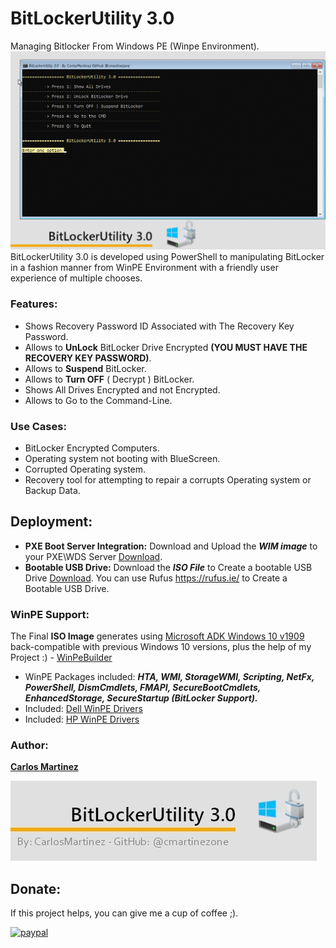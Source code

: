 # BitLockerUtility 3.0
Managing Bitlocker From Windows PE (Winpe Environment).
![""](Screenshots/BitLockerUtilityGif.gif)
BitLockerUtility 3.0 is developed using PowerShell to manipulating BitLocker in a fashion manner from WinPE Environment with a friendly user experience of multiple chooses.

### Features:
- Shows Recovery Password ID Associated with The Recovery Key Password.
- Allows to **UnLock** BitLocker Drive Encrypted **(YOU MUST HAVE THE RECOVERY KEY PASSWORD)**.
- Allows to **Suspend** BitLocker.
- Allows to **Turn OFF** ( Decrypt ) BitLocker.
- Shows All Drives Encrypted and not Encrypted.
- Allows to Go to the Command-Line. 

### Use Cases:
- BitLocker Encrypted Computers.
- Operating system not booting with BlueScreen.
- Corrupted Operating system.
- Recovery tool for attempting to repair a corrupts Operating system or Backup Data.

## Deployment:
- **PXE Boot Server Integration:** Download and Upload the ***WIM image*** to your PXE\WDS Server [Download](https://github.com/cmartinezone/BitLockerUtility/releases).
- **Bootable USB Drive:** Download the ***ISO File*** to Create a bootable USB Drive [Download](https://github.com/cmartinezone/BitLockerUtility/releases). You can use Rufus https://rufus.ie/ to Create a Bootable USB Drive.


### WinPE Support:
The Final **ISO Image** generates using [Microsoft ADK Windows 10 v1909](https://docs.microsoft.com/en-us/windows-hardware/get-started/adk-install) back-compatible with previous Windows 10 versions, plus the help of my Project :) -  [WinPeBuilder](https://github.com/cmartinezone/WinPEBuilder)
* WinPE Packages included: ***HTA, WMI, StorageWMI, Scripting, NetFx, PowerShell, DismCmdlets, FMAPI, SecureBootCmdlets, EnhancedStorage,
SecureStartup (BitLocker Support).***
* Included:  [Dell WinPE Drivers](https://www.dell.com/support/article/us/en/04/how13364/winpe-10-driver-pack?lang=en)
* Included: [HP WinPE Drivers](https://ftp.hp.com/pub/caps-softpaq/cmit/HP_WinPE_DriverPack.html)

### Author:
[**Carlos Martinez**](https://github.com/cmartinezone)

[!["Developer Support"](Screenshots/banner.jpg)](https://www.paypal.com/cgi-bin/webscr?cmd=_s-xclick&hosted_button_id=5NWDHDEXV9582&source=url)

## Donate:
If this project helps, you can give me a cup of coffee ;).

[![paypal](https://www.paypalobjects.com/en_US/i/btn/btn_donateCC_LG.gif)](https://www.paypal.com/cgi-bin/webscr?cmd=_s-xclick&hosted_button_id=5NWDHDEXV9582&source=url)
